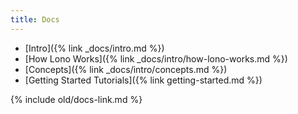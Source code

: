 ```yaml
---
title: Docs
---
```


* [Intro]({% link _docs/intro.md %})
* [How Lono Works]({% link _docs/intro/how-lono-works.md %})
* [Concepts]({% link _docs/intro/concepts.md %})
* [Getting Started Tutorials]({% link getting-started.md %})

{% include old/docs-link.md %}
